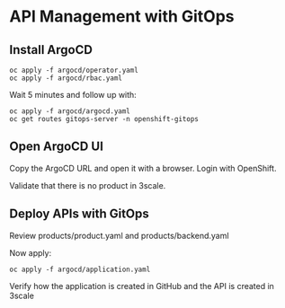 # API Management with GitOps

## Install ArgoCD

```
oc apply -f argocd/operator.yaml
oc apply -f argocd/rbac.yaml
```

Wait 5 minutes and follow up with:

```
oc apply -f argocd/argocd.yaml
oc get routes gitops-server -n openshift-gitops
```
## Open ArgoCD UI
Copy the ArgoCD URL and open it with a browser. Login with OpenShift.

Validate that there is no product in 3scale.

## Deploy APIs with GitOps
Review products/product.yaml and products/backend.yaml

Now apply:

```
oc apply -f argocd/application.yaml
```

Verify how the application is created in GitHub and the API is created in 3scale


